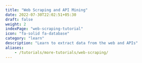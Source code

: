 ```yaml
---
title: "Web Scraping and API Mining"
date: 2022-07-30T22:02:51+05:30
draft: false
weight: 2
indexPage: "web-scraping-tutorial"
icon: "fa-solid fa-database"
category: "learn"
description: "Learn to extract data from the web and APIs"
aliases:
    - /tutorials/more-tutorials/web-scraping/
---
```

